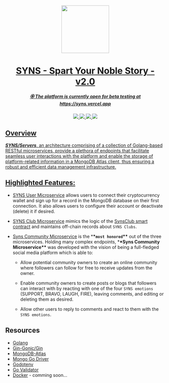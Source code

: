 <p align="center">
<br />
<a href="https://github.com/syns-platform"><img src="https://github.com/syns-platform/materials/blob/master/Syns_Official_Logo_V2.png?raw=true" width="150" alt=""/>
<h1 align="center">SYNS - Spart Your Noble Story - v2.0</h1>
</p>

<h5 align="center"> 🏵️ The platform is currently open for beta testing at https://syns.vercel.app </h5>

<div align="center" >

![](https://img.shields.io/badge/Golang-1.9.0-blue?style=flat-square&logo=go)
![](https://img.shields.io/badge/Gin_Gonic-1.8.1-blue?style=flat-square&logo=go)
![](https://img.shields.io/badge/Go_Ethereum-1.10.26-blue?style=flat-square&logo=go)
![](https://img.shields.io/badge/MongoDB-6.0.0-blue?style=flat-square&logo=mongodb)

</div>

## Overview

**_SYNS/Servers_**, an architecture comprising of a collection of Golang-based RESTful microservices, provide a plethora of endpoints that facilitate seamless user interactions with the platform and enable the storage of platform-related information in a MongoDB Atlas client, thus ensuring a robust and efficient data management infrastructure.


## Highlighted Features:

- [SYNS User Microservice](https://github.com/syns-platform/servers/tree/master/syns-users-ms) allows users to connect their cryptocurrency wallet and sign up for a record in the MongoDB database on their first connection. It also allows users to configure their account or deactivate (delete) it if desired.

- [SYNS Club Microservice](https://github.com/syns-platform/servers/tree/master/syns-club-ms) mimics the logic of the [SynsClub smart contract](https://github.com/syns-platform/contracts/blob/main/contracts/v1/SynsClub.sol) and maintains off-chain records about `SYNS Clubs`.

- [Syns Community Microservice](https://github.com/syns-platform/servers/tree/master/syns-community-ms) is the \***\*`most honored`\*\*** out of the three microservices. Holding many complex endpoints, \***\*Syns Community Microservice\*\*** was developed with the vision of being a full-fledged social media platform which is able to:

  - Allow potential community owners to create an online community where followers can follow for free to receive updates from the owner.

  - Enable community owners to create posts or blogs that followers can interact with by reacting with one of the four `SYNS emotions` (SUPPORT, BRAVO, LAUGH, FIRE), leaving comments, and editing or deleting them as desired.

  - Allow other users to reply to comments and react to them with the `SYNS emotions`.

## Resources

- [Golang](https://go.dev/)
- [Gin-Gonic/Gin](https://github.com/gin-gonic/gin)
- [MongoDB-Atlas](https://www.mongodb.com/atlas)
- [Mongo Go Driver](https://www.mongodb.com/docs/drivers/go/current/)
- [Godotenv](https://github.com/joho/godotenv)
- [Go Validator](https://pkg.go.dev/github.com/go-playground/validator/v10#section-readme)
- [Docker](https://www.docker.com/) - comming soon...
